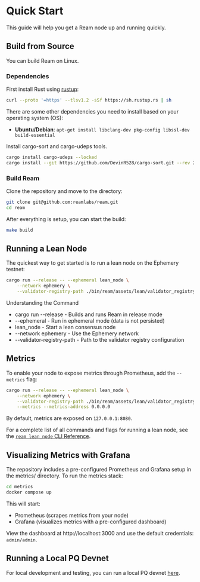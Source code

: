 # Quick Start

This guide will help you get a Ream node up and running quickly.

## Build from Source

You can build Ream on Linux.

### Dependencies

First install Rust using <a href="https://rustup.rs/">rustup</a>:

```bash
curl --proto '=https' --tlsv1.2 -sSf https://sh.rustup.rs | sh
```

There are some other dependencies you need to install based on your operating system (OS):

- **Ubuntu/Debian**: `apt-get install libclang-dev pkg-config libssl-dev build-essential`

Install cargo-sort and cargo-udeps tools.

```bash
cargo install cargo-udeps --locked
cargo install --git https://github.com/DevinR528/cargo-sort.git --rev 25a60ad860ce7cd0055abf4b69c18285cb07ab41 cargo-sort
```

### Build Ream

Clone the repository and move to the directory:

```bash
git clone git@github.com:reamlabs/ream.git
cd ream
```

After everything is setup, you can start the build:

```bash
make build
```

## Running a Lean Node

The quickest way to get started is to run a lean node on the Ephemery testnet:

```bash
cargo run --release -- --ephemeral lean_node \
    --network ephemery \
    --validator-registry-path ./bin/ream/assets/lean/validator_registry.yml
```

Understanding the Command

- cargo run --release - Builds and runs Ream in release mode
- --ephemeral - Run in ephemeral mode (data is not persisted)
- lean_node - Start a lean consensus node
- --network ephemery - Use the Ephemery network
- --validator-registry-path - Path to the validator registry configuration


## Metrics

To enable your node to expose metrics through Prometheus, add the `--metrics` flag:

```bash
cargo run --release -- --ephemeral lean_node \
    --network ephemery \
    --validator-registry-path ./bin/ream/assets/lean/validator_registry.yml \
    --metrics --metrics-address 0.0.0.0
```

By default, metrics are exposed on `127.0.0.1:8080`. 

For a complete list of all commands and flags for running a lean node, see the [`ream lean_node` CLI 
Reference](./cli/ream/lean_node.md).

## Visualizing Metrics with Grafana

The repository includes a pre-configured Prometheus and Grafana setup in the metrics/ directory. To run the metrics
stack:

```bash
cd metrics
docker compose up
```

This will start:
- Prometheus (scrapes metrics from your node)
- Grafana (visualizes metrics with a pre-configured dashboard)

View the dashboard at http://localhost:3000 and use the default credentials: `admin/admin`.

## Running a Local PQ Devnet

For local development and testing, you can run a local PQ devnet [here](https://github.com/ReamLabs/local-pq-devnet).
